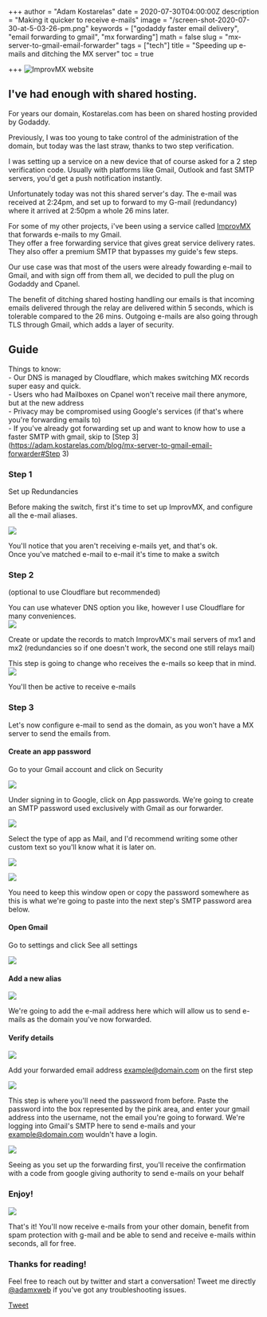 +++
author = "Adam Kostarelas"
date = 2020-07-30T04:00:00Z
description = "Making it quicker to receive e-mails"
image = "/screen-shot-2020-07-30-at-5-03-26-pm.png"
keywords = ["godaddy faster email delivery", "email forwarding to gmail", "mx forwarding"]
math = false
slug = "mx-server-to-gmail-email-forwarder"
tags = ["tech"]
title = "Speeding up e-mails and ditching the MX server"
toc = true

+++
![ImprovMX website](/uploads/screen-shot-2020-07-30-at-5-03-26-pm.png "ImprovMX")

## I've had enough with shared hosting.

For years our domain, Kostarelas.com has been on shared hosting provided by Godaddy.

Previously, I was too young to take control of the administration of the domain, but today was the last straw, thanks to two step verification.

I was setting up a service on a new device that of course asked for a 2 step verification code. Usually with platforms like Gmail, Outlook and fast SMTP servers, you'd get a push notification instantly.

Unfortunately today was not this shared server's day. The e-mail was received at 2:24pm, and set up to forward to my G-mail (redundancy) where it arrived at 2:50pm a whole 26 mins later.

For some of my other projects, i've been using a service called [ImprovMX](improvmx.com "ImprovMX Website") that forwards e-mails to my Gmail.  
They offer a free forwarding service that gives great service delivery rates. They also offer a premium SMTP that bypasses my guide's few steps.

Our use case was that most of the users were already fowarding e-mail to Gmail, and with sign off from them all, we decided to pull the plug on Godaddy and Cpanel.

The benefit of ditching shared hosting handling our emails is that incoming emails delivered through the relay are delivered within 5 seconds, which is tolerable compared to the 26 mins. Outgoing e-mails are also going through TLS through Gmail, which adds a layer of security.

## Guide

Things to know:  
\- Our DNS is managed by Cloudflare, which makes switching MX records super easy and quick.  
\- Users who had Mailboxes on Cpanel won't receive mail there anymore, but at the new address  
\- Privacy may be compromised using Google's services (if that's where you're forwarding emails to)  
\- If you've already got forwarding set up and want to know how to use a faster SMTP with gmail, skip to [Step 3](https://adam.kostarelas.com/blog/mx-server-to-gmail-email-forwarder#Step 3)

### Step 1

Set up Redundancies

Before making the switch, first it's time to set up ImprovMX, and configure all the e-mail aliases.

![](/uploads/screen-shot-2020-07-30-at-5-09-32-pm.png)

You'll notice that you aren't receiving e-mails yet, and that's ok.  
Once you've matched e-mail to e-mail it's time to make a switch

### Step 2

(optional to use Cloudflare but recommended)

You can use whatever DNS option you like, however I use Cloudflare for many conveniences.  
![](/uploads/screen-shot-2020-07-30-at-5-40-00-pm.png)

Create or update the records to match ImprovMX's mail servers of mx1 and mx2 (redundancies so if one doesn't work, the second one still relays mail)

This step is going to change who receives the e-mails so keep that in mind.![](/uploads/screen-shot-2020-07-30-at-5-38-17-pm.png)

You'll then be active to receive e-mails

### Step 3

Let's now configure e-mail to send as the domain, as you won't have a MX server to send the emails from.

#### Create an app password

Go to your Gmail account and click on Security

![](/uploads/screen-shot-2020-07-30-at-4-42-27-pm.png)

Under signing in to Google, click on App passwords. We're going to create an SMTP password used exclusively with Gmail as our forwarder.

![](/uploads/screen-shot-2020-07-30-at-4-42-49-pm.png)

Select the type of app as Mail, and I'd recommend writing some other custom text so you'll know what it is later on.

![](/uploads/screen-shot-2020-07-30-at-4-37-43-pm.png)

![](/uploads/screen-shot-2020-07-30-at-4-42-16-pm.png)

You need to keep this window open or copy the password somewhere as this is what we're going to paste into the next step's SMTP password area below.

#### Open Gmail

Go to settings and click See all settings

![](/uploads/screen-shot-2020-07-30-at-4-40-31-pm.png)

#### Add a new alias

![](/uploads/screen-shot-2020-07-30-at-4-40-44-pm.png)

We're going to add the e-mail address here which will allow us to send e-mails as the domain you've now forwarded.

#### Verify details

![](/uploads/screen-shot-2020-07-30-at-4-41-10-pm.png)

Add your forwarded email address [example@domain.com](mailto:example@domain.com) on the first step

![](/uploads/screen-shot-2020-07-30-at-4-41-26-pm.png)

This step is where you'll need the password from before. Paste the password into the box represented by the pink area, and enter your gmail address into the username, not the email you're going to forward. We're logging into Gmail's SMTP here to send e-mails and your [example@domain.com](mailto:example@domain.com) wouldn't have a login.

![](/uploads/screen-shot-2020-07-30-at-4-38-53-pm.png)

Seeing as you set up the forwarding first, you'll receive the confirmation with a code from google giving authority to send e-mails on your behalf

### Enjoy!

![](/uploads/screen-shot-2020-07-30-at-4-42-04-pm.png)

That's it! You'll now receive e-mails from your other domain, benefit from spam protection with g-mail and be able to send and receive e-mails within seconds, all for free.

### Thanks for reading!

Feel free to reach out by twitter and start a conversation! Tweet me directly [@adamxweb](https://twitter.com/intent/tweet?screen_name=adamxweb&ref_src=twsrc%5Etfw "twitter") if you've got any troubleshooting issues.

<a href="https://twitter.com/share?ref_src=twsrc%5Etfw" class="twitter-share-button" data-show-count="false">Tweet</a><script async src="https://platform.twitter.com/widgets.js" charset="utf-8"></script>